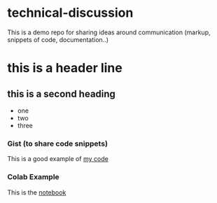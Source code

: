 # technical-discussion
This is a demo repo for sharing ideas around communication (markup, snippets of code, documentation..)


# this is a header line

## this is a second heading

* one
* two
* three

### Gist (to share code snippets)

This is a good example of [my code](https://gist.github.com/sarah-gb/f367236fef5a4767fbd698fc6596e15d)

### Colab Example

This is the [notebook](https://colab.research.google.com/drive/1OHXZjzZqQz9VQm3ak16G1dHjowsU2O5P?usp=sharing)
